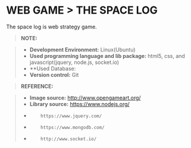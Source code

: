 WEB GAME > THE SPACE LOG
=====================


The space log is web strategy game.

> **NOTE:**

> - **Development Environment:** Linux(Ubuntu)
> - **Used programming language and lib package:** html5, css, and javascript(jquery, node.js, socket.io)
> - **Used Database: 
> - **Version control:** Git

> **REFERENCE:**

> - **Image source:** http://www.opengameart.org/
> - **Library source:** https://www.nodejs.org/
> -			https://www.jquery.com/
> -		 	https://www.mongodb.com/
> -			http://www.socket.io/
			

